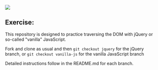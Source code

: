 ![](https://ga-dash.s3.amazonaws.com/production/assets/logo-9f88ae6c9c3871690e33280fcf557f33.png)

## Exercise:

This repository is designed to practice traversing the DOM with jQuery or so-called "vanilla" JavaScript.

Fork and clone as usual and then
`git checkout jquery` for the jQuery branch, or
`git checkout vanilla-js` for the vanilla JavaScript branch

Detailed instructions follow in the README.md for each branch.

